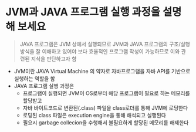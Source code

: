 # JVM과 JAVA 프로그램 실행 과정을 설명해 보세요

> JAVA 프로그램은 JVM 상에서 실행되므로 JVM과 JAVA 프로그램의 구조/실행 방식을 잘 이해하고 있어야 보다 효율적인 프로그램 작성이 가능하므로 이와 관련된 지식을 판단하고자 함
> 

- JVM이란 JAVA Virtual Machine 의 약자로 자바프로그램을 자바 API를 기반으로 실행하는 역할을 함
- JAVA 프로그램 실행 과정은
    - 프로그램이 실행되면 JVM이 OS로부터 해당 프로그램이 필요로 하는 메모리를 할당받고
    - 자바 바이트코드로 변환된(.class) 파일을 class로더를 통해 JVM에 로딩한다
    - 로딩된 class 파일은 execution engine을 통해 해석되고 실행된다
    - 필요시 garbage collecion을 수행해서 불필요하게 할당된 메모리를 해제한다